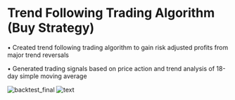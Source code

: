 # Trend Following Trading Algorithm (Buy Strategy)

•	Created trend following trading algorithm to gain risk adjusted profits from major trend reversals

•	Generated trading signals based on price action and trend analysis of 18-day simple moving average

![backtest_final](https://user-images.githubusercontent.com/35648851/98486673-19f8d300-221f-11eb-9fdf-6d7d2b2b99ed.png)
![text](https://user-images.githubusercontent.com/35648851/98486819-dbafe380-221f-11eb-9bba-b4bc2d52dbc4.JPG)
